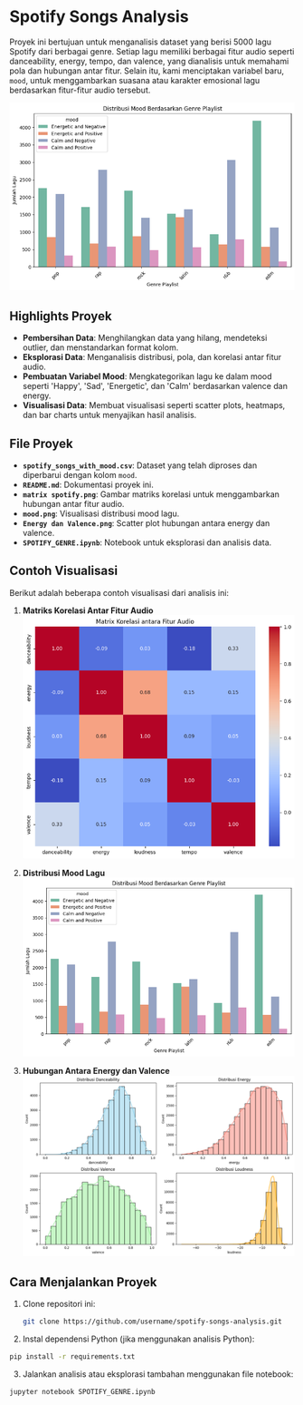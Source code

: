 # Spotify Songs Analysis

Proyek ini bertujuan untuk menganalisis dataset yang berisi 5000 lagu Spotify dari berbagai genre. Setiap lagu memiliki berbagai fitur audio seperti danceability, energy, tempo, dan valence, yang dianalisis untuk memahami pola dan hubungan antar fitur. Selain itu, kami menciptakan variabel baru, `mood`, untuk menggambarkan suasana atau karakter emosional lagu berdasarkan fitur-fitur audio tersebut.

![Spotify Analysis](mood.png)

## Highlights Proyek
- **Pembersihan Data**: Menghilangkan data yang hilang, mendeteksi outlier, dan menstandarkan format kolom.
- **Eksplorasi Data**: Menganalisis distribusi, pola, dan korelasi antar fitur audio.
- **Pembuatan Variabel Mood**: Mengkategorikan lagu ke dalam mood seperti 'Happy', 'Sad', 'Energetic', dan 'Calm' berdasarkan valence dan energy.
- **Visualisasi Data**: Membuat visualisasi seperti scatter plots, heatmaps, dan bar charts untuk menyajikan hasil analisis.

## File Proyek
- **`spotify_songs_with_mood.csv`**: Dataset yang telah diproses dan diperbarui dengan kolom `mood`.
- **`README.md`**: Dokumentasi proyek ini.
- **`matrix spotify.png`**: Gambar matriks korelasi untuk menggambarkan hubungan antar fitur audio.
- **`mood.png`**: Visualisasi distribusi mood lagu.
- **`Energy dan Valence.png`**: Scatter plot hubungan antara energy dan valence.
- **`SPOTIFY_GENRE.ipynb`**: Notebook untuk eksplorasi dan analisis data.

## Contoh Visualisasi
Berikut adalah beberapa contoh visualisasi dari analisis ini:

1. **Matriks Korelasi Antar Fitur Audio**  
   ![Correlation Matrix](matrix%20spotify.png)

2. **Distribusi Mood Lagu**  
   ![Mood Distribution](mood.png)

3. **Hubungan Antara Energy dan Valence**  
   ![Energy vs Valence](Energy%20dan%20Valence.png)

## Cara Menjalankan Proyek
1. Clone repositori ini:
   ```bash
   git clone https://github.com/username/spotify-songs-analysis.git
2. Instal dependensi Python (jika menggunakan analisis Python):
```bash
pip install -r requirements.txt
```

3. Jalankan analisis atau eksplorasi tambahan menggunakan file notebook:


```bash
jupyter notebook SPOTIFY_GENRE.ipynb
```




